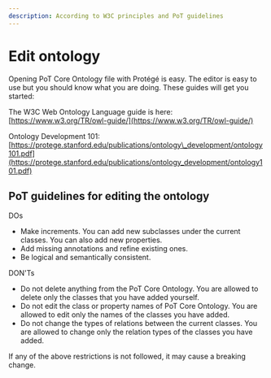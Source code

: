 ```yaml
---
description: According to W3C principles and PoT guidelines
---
```


# Edit ontology

Opening PoT Core Ontology file with Protégé is easy. The editor is easy to use but you should know what you are doing. These guides will get you started:

The W3C Web Ontology Language guide is here: [https://www.w3.org/TR/owl-guide/](https://www.w3.org/TR/owl-guide/)

Ontology Development 101: [https://protege.stanford.edu/publications/ontology\_development/ontology101.pdf](https://protege.stanford.edu/publications/ontology_development/ontology101.pdf)

## PoT guidelines for editing the ontology

DOs

* Make increments. You can add new subclasses under the current classes. You can also add new properties.
* Add missing annotations and refine existing ones.
* Be logical and semantically consistent.

DON'Ts

* Do not delete anything from the PoT Core Ontology. You are allowed to delete only the classes that you have added yourself.
* Do not edit the class or property names of PoT Core Ontology. You are allowed to edit only the names of the classes you have added.
* Do not change the types of relations between the current classes. You are allowed to change only the relation types of the classes you have added.

If any of the above restrictions is not followed, it may cause a breaking change.




